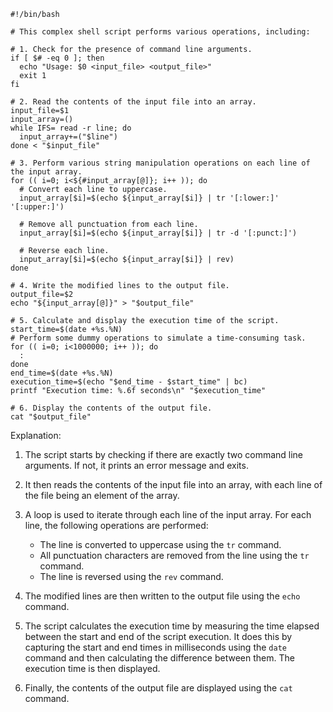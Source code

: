```shell
#!/bin/bash

# This complex shell script performs various operations, including:

# 1. Check for the presence of command line arguments.
if [ $# -eq 0 ]; then
  echo "Usage: $0 <input_file> <output_file>"
  exit 1
fi

# 2. Read the contents of the input file into an array.
input_file=$1
input_array=()
while IFS= read -r line; do
  input_array+=("$line")
done < "$input_file"

# 3. Perform various string manipulation operations on each line of the input array.
for (( i=0; i<${#input_array[@]}; i++ )); do
  # Convert each line to uppercase.
  input_array[$i]=$(echo ${input_array[$i]} | tr '[:lower:]' '[:upper:]')

  # Remove all punctuation from each line.
  input_array[$i]=$(echo ${input_array[$i]} | tr -d '[:punct:]')

  # Reverse each line.
  input_array[$i]=$(echo ${input_array[$i]} | rev)
done

# 4. Write the modified lines to the output file.
output_file=$2
echo "${input_array[@]}" > "$output_file"

# 5. Calculate and display the execution time of the script.
start_time=$(date +%s.%N)
# Perform some dummy operations to simulate a time-consuming task.
for (( i=0; i<1000000; i++ )); do
  :
done
end_time=$(date +%s.%N)
execution_time=$(echo "$end_time - $start_time" | bc)
printf "Execution time: %.6f seconds\n" "$execution_time"

# 6. Display the contents of the output file.
cat "$output_file"

```

Explanation:

1. The script starts by checking if there are exactly two command line arguments. If not, it prints an error message and exits.

2. It then reads the contents of the input file into an array, with each line of the file being an element of the array.

3. A loop is used to iterate through each line of the input array. For each line, the following operations are performed:
   - The line is converted to uppercase using the `tr` command.
   - All punctuation characters are removed from the line using the `tr` command.
   - The line is reversed using the `rev` command.

4. The modified lines are then written to the output file using the `echo` command.

5. The script calculates the execution time by measuring the time elapsed between the start and end of the script execution. It does this by capturing the start and end times in milliseconds using the `date` command and then calculating the difference between them. The execution time is then displayed.

6. Finally, the contents of the output file are displayed using the `cat` command.